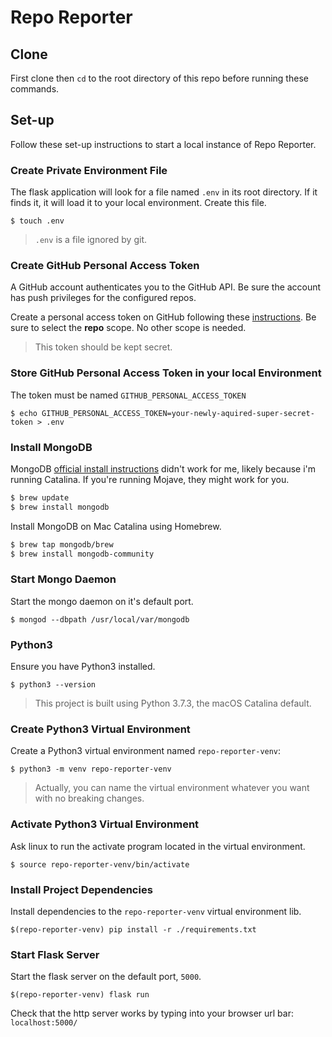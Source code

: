 # Repo Reporter

## Clone

First clone then `cd` to the root directory of this repo before running these commands.

## Set-up

Follow these set-up instructions to start a local instance of Repo Reporter.

### Create Private Environment File

The flask application will look for a file named `.env` in its root directory. If it finds it, it will load it to your local environment. Create this file.

`$ touch .env`

> `.env` is a file ignored by git.

### Create GitHub Personal Access Token

A GitHub account authenticates you to the GitHub API. Be sure the account has push privileges for the configured repos.

Create a personal access token on GitHub following these [instructions](https://help.github.com/en/github/authenticating-to-github/creating-a-personal-access-token-for-the-command-line). Be sure to select the **repo** scope. No other scope is needed.

> This token should be kept secret.

### Store GitHub Personal Access Token in your local Environment

The token must be named `GITHUB_PERSONAL_ACCESS_TOKEN`

`$ echo GITHUB_PERSONAL_ACCESS_TOKEN=your-newly-aquired-super-secret-token > .env`

### Install MongoDB

MongoDB [official install instructions](https://treehouse.github.io/installation-guides/mac/mongo-mac.html) didn't work for me, likely because i'm running Catalina. If you're running Mojave, they might work for you.

```sh
$ brew update
$ brew install mongodb
```

Install MongoDB on Mac Catalina using Homebrew.

```sh
$ brew tap mongodb/brew
$ brew install mongodb-community
```

### Start Mongo Daemon

Start the mongo daemon on it's default port.

`$ mongod --dbpath /usr/local/var/mongodb`

### Python3

Ensure you have Python3 installed.

`$ python3 --version`

> This project is built using Python 3.7.3, the macOS Catalina default.

### Create Python3 Virtual Environment

Create a Python3 virtual environment named `repo-reporter-venv`:

`$ python3 -m venv repo-reporter-venv`

> Actually, you can name the virtual environment whatever you want with no breaking changes.

### Activate Python3 Virtual Environment

Ask linux to run the activate program located in the virtual environment.

`$ source repo-reporter-venv/bin/activate`

### Install Project Dependencies

Install dependencies to the `repo-reporter-venv` virtual environment lib.

`$(repo-reporter-venv) pip install -r ./requirements.txt`

### Start Flask Server

Start the flask server on the default port, `5000`.

`$(repo-reporter-venv) flask run`

Check that the http server works by typing into your browser url bar: `localhost:5000/`
